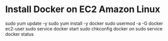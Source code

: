 # Install Docker on EC2 Amazon Linux

sudo yum update -y
sudo yum install -y docker
sudo usermod -a -G docker ec2-user
sudo service docker start
sudo chkconfig docker on
sudo service docker status